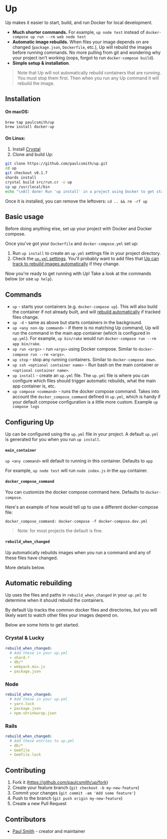 # Up

Up makes it easier to start, build, and run Docker for local development.

* **Much shorter commands.** For example, `up node test` instead of
  `docker-compose up run --rm web node test`
* **Automatic image rebuilds.** When files your image depends on are changed
  (`package.json`, `Dockerfile`, etc.), Up will  rebuild the images before
  running commands. No more pulling from git and wondering why your project
  isn't working (oops, forgot to run `docker-compose build`).
* **Simple setup & installation**.

> Note that Up will not automatically rebuild containers that are running. You must
> stop them first. Then when you run any Up command it will rebuild the image.

## Installation

#### On macOS:

```bash
brew tap paulcsmith/up
brew install docker-up
```

#### On Linux:

1. Install [Crystal](https://crystal-lang.org/reference/installation/)
1. Clone and build Up:

```bash
git clone https://github.com/paulcsmith/up.git
cd up
git checkout v0.1.7
shards install
crystal build src/run.cr -o up
cp up /usr/local/bin
echo "\nAll done! Run 'up install' in a project using Docker to get started."
```

Once it is installed, you can remove the leftovers: `cd .. && rm -rf up`

## Basic usage

Before doing anything else, set up your project with Docker and Docker compose.

Once you've got your `Dockerfile` and `docker-compose.yml` set up:

1. Run `up install` to create an `up.yml` settings file in your project directory.
1. Check the [`up.yml` settings](#configuring-up). You'll probably want to
   add files that [Up can track to rebuild images automatically](#automatic-rebuilding)
   if they change.

Now you're ready to get running with Up! Take a look at the commands below
(or use `up help`).

## Commands

* `up` - starts your containers (e.g. `docker-compose up`). This will also build
  the container if not already built, and will
  [rebuild automatically](#automatic-rebuilding) if tracked files change.
* `up -d` - same as above but starts containers in the background.
* `up <any non-Up command>` - if there is no matching Up command, Up will run
  the command in the main app container (which is configured in `up.yml`). For example,
  `up bin/rake` would run `docker-compose run --rm app bin/rake`.
* `up run <args>` - run `<args>` using Docker compose. Similar to `docker-compose run --rm <args>`.
* `up stop` - stop any running containers. Similar to `docker-compose down`.
* `up ssh <optional container name>` - Run bash on the main container or `<optional container name>`.
* `up install` - create an `up.yml` file. The `up.yml` file is where you can
  configure which files should trigger automatic rebuilds, what the main app container
  is, etc.
* `up compose <command>` - runs the docker compose command. Takes into account
  the `docker_compose_command` defined in `up.yml`, which is handy if your
  default compose configuration is a little more custom. Example `up compose logs`

## Configuring Up

Up can be configured using the `up.yml` file in your project. A default `up.yml`
is generated for you when you run `up install`.

#### `main_container`

`up <any command>` will default to running in this container. Defaults to `app`

For example, `up node test` will run `node index.js` in the `app` container.

#### `docker_compose_command`

You can customize the docker compose command here. Defaults to `docker-compose`.

Here's an example of how would tell up to use a different docker-compose file:

    docker_compose_command: docker-compose -f docker-compose.dev.yml

> Note: for most projects the default is fine.

#### `rebuild_when_changed`

Up automatically rebuilds images when you run a command and any of these
files have changed.

More details below.

## Automatic rebuilding

Up uses the files and paths in `rebuild_when_changed` in your `up.yml` to
determine when it should rebuild the containers.

By default Up tracks the common docker files and directories, but you will likely
want to watch other files your images depend on.

Below are some hints to get started.

### Crystal & Lucky

```yaml
rebuild_when_changed:
  # Add these in your up.yml
  - shard.*
  - db/*
  - webpack.mix.js
  - package.json
```

### Node

```yaml
rebuild_when_changed:
  # Add these in your up.yml
  - yarn.lock
  - package.json
  - npm-shrinkwrap.json
```

### Rails

```yaml
rebuild_when_changed:
  # Add these entries to up.yml
  - db/*
  - Gemfile
  - Gemfile.lock
```

## Contributing

1. Fork it (<https://github.com/paulcsmith/up/fork>)
2. Create your feature branch (`git checkout -b my-new-feature`)
3. Commit your changes (`git commit -am 'Add some feature'`)
4. Push to the branch (`git push origin my-new-feature`)
5. Create a new Pull Request

## Contributors

- [Paul Smith](https://github.com/paulcsmith) - creator and maintainer
